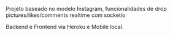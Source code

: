 Projeto baseado no modelo Instagram, funcionalidades de drop pictures/likes/comments realtime com socketio

Backend e Frontend via Heroku e Mobile local.

